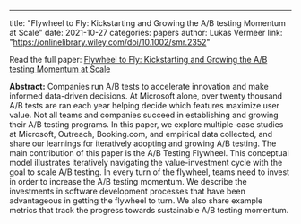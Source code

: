 ---
title: "Flywheel to Fly: Kickstarting and Growing the A/B testing Momentum at Scale"
date: 2021-10-27
categories: papers
author: Lukas Vermeer
link: "https://onlinelibrary.wiley.com/doi/10.1002/smr.2352"

Read the full paper: [Flywheel to Fly: Kickstarting and Growing the A/B testing Momentum at Scale](https://onlinelibrary.wiley.com/doi/10.1002/smr.2352)

**Abstract:**
Companies run A/B tests to accelerate innovation and make informed data-driven decisions. At Microsoft alone, over twenty thousand A/B tests are ran each year helping decide which features maximize user value. Not all teams and companies succeed in establishing and growing their A/B testing programs. In this paper, we explore multiple-case studies at Microsoft, Outreach, Booking.com, and empirical data collected, and share our learnings for iteratively adopting and growing A/B testing. The main contribution of this paper is the A/B Testing Flywheel. This conceptual model illustrates iteratively navigating the value-investment cycle with the goal to scale A/B testing. In every turn of the flywheel, teams need to invest in order to increase the A/B testing momentum. We describe the investments in software development processes that have been advantageous in getting the flywheel to turn. We also share example metrics that track the progress towards sustainable A/B testing momentum.